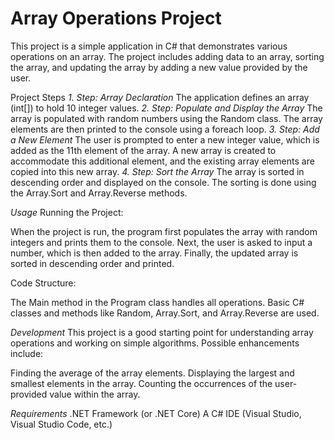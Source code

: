 # **Array Operations Project**


This project is a simple application in C# that demonstrates various operations on an array. The project includes adding data to an array, sorting the array, and updating the array by adding a new value provided by the user.

Project Steps
_1. Step: Array Declaration_
The application defines an array (int[]) to hold 10 integer values.
_2. Step: Populate and Display the Array_
The array is populated with random numbers using the Random class.
The array elements are then printed to the console using a foreach loop.
_3. Step: Add a New Element_
The user is prompted to enter a new integer value, which is added as the 11th element of the array.
A new array is created to accommodate this additional element, and the existing array elements are copied into this new array.
_4. Step: Sort the Array_
The array is sorted in descending order and displayed on the console.
The sorting is done using the Array.Sort and Array.Reverse methods.


_Usage_
Running the Project:

When the project is run, the program first populates the array with random integers and prints them to the console.
Next, the user is asked to input a number, which is then added to the array.
Finally, the updated array is sorted in descending order and printed.


Code Structure:

The Main method in the Program class handles all operations.
Basic C# classes and methods like Random, Array.Sort, and Array.Reverse are used.

_Development_
This project is a good starting point for understanding array operations and working on simple algorithms. Possible enhancements include:

Finding the average of the array elements.
Displaying the largest and smallest elements in the array.
Counting the occurrences of the user-provided value within the array.


_Requirements_
.NET Framework (or .NET Core)
A C# IDE (Visual Studio, Visual Studio Code, etc.)
